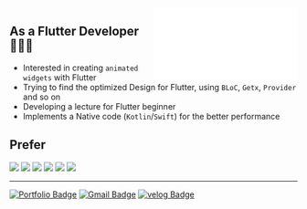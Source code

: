 <img src="https://github.com/seunghwanly/seunghwanly/blob/main/name.svg" width="50%" align="right"/>

## As a Flutter Developer 🧑🏻‍💻
- Interested in creating `animated widgets` with Flutter
- Trying to find the optimized Design for Flutter, using `BLoC`, `Getx`, `Provider` and so on
- Developing a lecture for Flutter beginner
- Implements a Native code (`Kotlin`/`Swift`) for the better performance

## Prefer
<p>
<img src='https://img.shields.io/badge/Flutter-FFFFFF?style=flat&logo=flutter&logoColor=blue&logoWidth=20'/>
<img src='https://img.shields.io/badge/Dart-0175C2?style=flat&logo=Dart&logoColor=white&logoWidth=20'/>
<img src='https://img.shields.io/badge/JavaScript-182225?style=flat&logo=javascript&logoWidth=20'/>
<img src='https://img.shields.io/badge/Node%20js-68A063?style=flat&logo=Node.js&logoColor=white&logoWidth=20'/>
<img src='https://img.shields.io/badge/Firebase-FFFFFF?style=flat&logo=Firebase&logoWidth=20'/>
<img src='https://img.shields.io/badge/Python-3776AB?style=flat&logo=Python&logoColor=white&logoWidth=20'/>
</p>

---

[![Portfolio Badge](http://img.shields.io/badge/Portfolio-blue?style=flat&logo=github&link=https://seunghwanly.github.io/#/)](https://seunghwanly.github.io/#/)
[![Gmail Badge](https://img.shields.io/badge/Gmail-d14836?style=flat&logo=Gmail&logoColor=white&link=mailto:seunghwanly@gmail.com)](mailto:seunghwanly@gmail.com)
[![velog Badge](https://img.shields.io/badge/velog-4FC08D?style=flat&logo=Vimeo&logoColor=white&link=https://velog.io/@seunghwanly)](https://velog.io/@seunghwanly)

